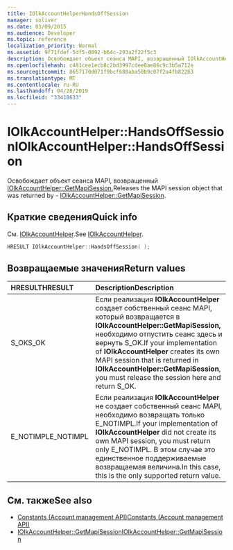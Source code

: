 ```yaml
---
title: IOlkAccountHelperHandsOffSession
manager: soliver
ms.date: 03/09/2015
ms.audience: Developer
ms.topic: reference
localization_priority: Normal
ms.assetid: 9f71fdef-5df5-0892-b64c-293a2f22f5c3
description: Освобождает объект сеанса MAPI, возвращенный IOlkAccountHelper::GetMapiSession.
ms.openlocfilehash: c481cee1ecb8c2bd3997cdee8ae86c9c3b5a712e
ms.sourcegitcommit: 8657170d071f9bcf680aba50b9c07f2a4fb82283
ms.translationtype: MT
ms.contentlocale: ru-RU
ms.lasthandoff: 04/28/2019
ms.locfileid: "33418633"
---
```

# <a name="iolkaccounthelperhandsoffsession"></a><span data-ttu-id="f516a-103">IOlkAccountHelper::HandsOffSession</span><span class="sxs-lookup"><span data-stu-id="f516a-103">IOlkAccountHelper::HandsOffSession</span></span>

<span data-ttu-id="f516a-104">Освобождает объект сеанса MAPI, возвращенный [IOlkAccountHelper::GetMapiSession.](iolkaccounthelper-getmapisession.md)</span><span class="sxs-lookup"><span data-stu-id="f516a-104">Releases the MAPI session object that was returned by - [IOlkAccountHelper::GetMapiSession](iolkaccounthelper-getmapisession.md).</span></span>
  
## <a name="quick-info"></a><span data-ttu-id="f516a-105">Краткие сведения</span><span class="sxs-lookup"><span data-stu-id="f516a-105">Quick info</span></span>

<span data-ttu-id="f516a-106">См. [IOlkAccountHelper](iolkaccounthelper.md).</span><span class="sxs-lookup"><span data-stu-id="f516a-106">See [IOlkAccountHelper](iolkaccounthelper.md).</span></span>
  
```cpp
HRESULT IOlkAccountHelper::HandsOffSession( );
```

## <a name="return-values"></a><span data-ttu-id="f516a-107">Возвращаемые значения</span><span class="sxs-lookup"><span data-stu-id="f516a-107">Return values</span></span>

|<span data-ttu-id="f516a-108">**HRESULT**</span><span class="sxs-lookup"><span data-stu-id="f516a-108">**HRESULT**</span></span>|<span data-ttu-id="f516a-109">**Description**</span><span class="sxs-lookup"><span data-stu-id="f516a-109">**Description**</span></span>|
|:-----|:-----|
|<span data-ttu-id="f516a-110">S_OK</span><span class="sxs-lookup"><span data-stu-id="f516a-110">S_OK</span></span>  <br/> |<span data-ttu-id="f516a-111">Если реализация **IOlkAccountHelper** создает собственный сеанс MAPI, который возвращается в **IOlkAccountHelper::GetMapiSession,** необходимо отпустить сеанс здесь и вернуть S_OK.</span><span class="sxs-lookup"><span data-stu-id="f516a-111">If your implementation of **IOlkAccountHelper** creates its own MAPI session that is returned in **IOlkAccountHelper::GetMapiSession**, you must release the session here and return S_OK.</span></span>  <br/> |
|<span data-ttu-id="f516a-112">E_NOTIMPL</span><span class="sxs-lookup"><span data-stu-id="f516a-112">E_NOTIMPL</span></span>  <br/> |<span data-ttu-id="f516a-113">Если реализация **IOlkAccountHelper** не создает собственный сеанс MAPI, необходимо возвращать только E_NOTIMPL.</span><span class="sxs-lookup"><span data-stu-id="f516a-113">If your implementation of **IOlkAccountHelper** did not create its own MAPI session, you must return only E_NOTIMPL.</span></span> <span data-ttu-id="f516a-114">В этом случае это единственное поддерживаемые возвращаемая величина.</span><span class="sxs-lookup"><span data-stu-id="f516a-114">In this case, this is the only supported return value.</span></span>  <br/> |
   
## <a name="see-also"></a><span data-ttu-id="f516a-115">См. также</span><span class="sxs-lookup"><span data-stu-id="f516a-115">See also</span></span>

- [<span data-ttu-id="f516a-116">Constants (Account management API)</span><span class="sxs-lookup"><span data-stu-id="f516a-116">Constants (Account management API)</span></span>](constants-account-management-api.md)  
- [<span data-ttu-id="f516a-117">IOlkAccountHelper::GetMapiSession</span><span class="sxs-lookup"><span data-stu-id="f516a-117">IOlkAccountHelper::GetMapiSession</span></span>](iolkaccounthelper-getmapisession.md)

